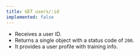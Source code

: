 ```yaml
---
title: GET users/:id
implemented: false
---
```


- Receives a user ID.
- Returns a single object with a status code of `200`.
- It provides a user profile with training info.

